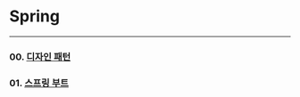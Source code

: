# Spring

---
### 00. [디자인 패턴](https://github.com/sc0116/Spring_Study/tree/main/00_DesignPattern)
### 01. [스프링 부트](https://github.com/sc0116/Spring_Study/tree/main/01_SpringBoot)
